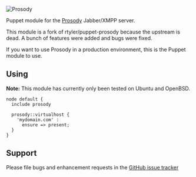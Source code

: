 ![Prosody](http://prosody.im/prosody.png)

Puppet module for the [Prosody](http://prosody.im/) Jabber/XMPP server.

This module is a fork of rtyler/puppet-prosody because the upstream is dead. A
bunch of features were added and bugs were fixed.

If you want to use Prosody in a production environment, this is the Puppet
module to use.

## Using

**Note:** This module has currently only been tested on Ubuntu and OpenBSD.

```puppet
node default {
  include prosody

  prosody::virtualhost {
    'mydomain.com' :
      ensure => present;
  }
}
```

## Support

Please file bugs and enhancement requests in the [GitHub issue tracker](https://github.com/rtyler/puppet-prosody/issues)
